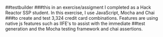 ##testbuilder
###this in an exercise/assigment I completed as a Hack Reactor SSP student.  In this exercise, I use JavaScript, Mocha and Chai
###to create and test 3,324 credit card combinations.  Features are using native js features such as IIFE's to assist with the immediate ##test generation and the Mocha testing framework and chai assertions.
